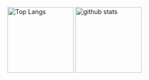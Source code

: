 <p align="left"> 
  <img alt="Top Langs" height="150px" src="https://github-readme-stats.vercel.app/api/top-langs/?username=Masamine&layout=compact&show_icons=true" />
  <img alt="github stats" height="150px" src="https://github-readme-stats.vercel.app/api?username=Masamine&show_icons=ture" />
</p>
